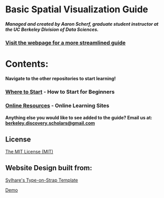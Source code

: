 # Basic Spatial Visualization Guide


##### Managed and created by Aaron Scherf, graduate student instructor at the UC Berkeley Division of Data Sciences.

### [Visit the webpage for a more streamlined guide](https://data-scholars-discovery.github.io/)

# Contents:
#### Navigate to the other repositories to start learning!
### [Where to Start](https://github.com/Data-Scholars-Discovery/Data-Scholars-Discovery.github.io/blob/master/pages/Start_Here.md) - How to Start for Beginners
### [Online Resources](https://github.com/Data-Scholars-Discovery/Data-Scholars-Discovery.github.io/blob/master/_contents/intro.md) - Online Learning Sites 

#### Anything else you would like to see added to the guide? Email us at: berkeley.discovery.scholars@gmail.com

## License

[The MIT License (MIT)](https://raw.githubusercontent.com/Sylhare/Type-on-Strap/master/LICENSE)

## Website Design built from: 

[Sylhare's Type-on-Strap Template](https://github.com/sylhare/Type-on-Strap)

[Demo](https://sylhare.github.io/Type-on-Strap/)

